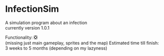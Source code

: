 # InfectionSim
A simulation program about an infection\
currently version 1.0.1

Functionality: :negative_squared_cross_mark:\
(missing just main gameplay, sprites and the map)
Estimated time till finish: 3 weeks to 5 months (depending on my lazyness)

